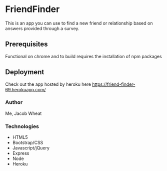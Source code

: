# FriendFinder
This is an app you can use to find a new friend or relationship based on answers provided through a survey.

## Prerequisites

Functional on chrome and to build requires the installation of npm packages

## Deployment 

Check out the app hosted by heroku here https://friend-finder-69.herokuapp.com/

### Author

Me, Jacob Wheat

### Technologies 
* HTML5 
* Bootstrap/CSS
* Javascript/jQuery
* Express
* Node
* Heroku
